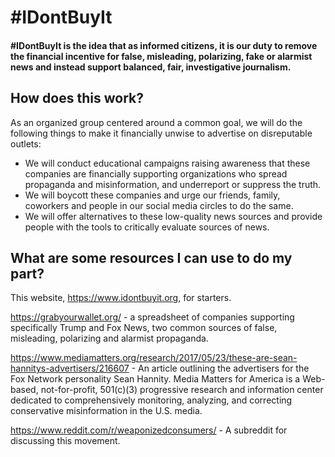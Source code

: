 # #IDontBuyIt

#### #IDontBuyIt is the idea that as informed citizens, it is our duty to remove the financial incentive for false, misleading, polarizing, fake or alarmist news and instead support balanced, fair, investigative journalism.

## How does this work?

As an organized group centered around a common goal, we will do the following things to make it financially unwise to advertise on disreputable outlets:

- We will conduct educational campaigns raising awareness that these companies are financially supporting organizations who spread propaganda and misinformation, and underreport or suppress the truth.
- We will boycott these companies and urge our friends, family, coworkers and people in our social media circles to do the same.
- We will offer alternatives to these low-quality news sources and provide people with the tools to critically evaluate sources of news.

## What are some resources I can use to do my part?

This website, https://www.idontbuyit.org, for starters.

https://grabyourwallet.org/ - a spreadsheet of companies supporting specifically Trump and Fox News, two common sources of false, misleading, polarizing and alarmist propaganda.

https://www.mediamatters.org/research/2017/05/23/these-are-sean-hannitys-advertisers/216607 - An article outlining the advertisers for the Fox Network personality Sean Hannity.  Media Matters for America is a Web-based, not-for-profit, 501(c)(3) progressive research and information center dedicated to comprehensively monitoring, analyzing, and correcting conservative misinformation in the U.S. media.

https://www.reddit.com/r/weaponizedconsumers/ - A subreddit for discussing this movement.
